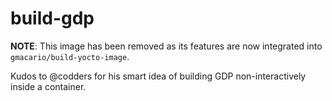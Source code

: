 # build-gdp

**NOTE**: This image has been removed as its features are now integrated into `gmacario/build-yocto-image`.

Kudos to @codders for his smart idea of building GDP non-interactively inside a container.
